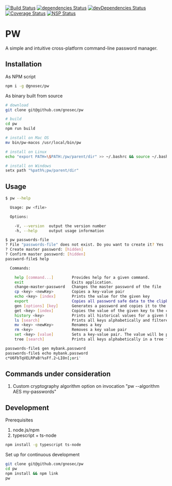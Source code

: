 [![Build Status](https://travis-ci.org/gnosec/pw.svg?branch=develop)](https://travis-ci.org/gnosec/pw)
[![dependencies Status](https://david-dm.org/gnosec/pw/status.svg)](https://david-dm.org/gnosec/pw)
[![devDependencies Status](https://david-dm.org/gnosec/pw/dev-status.svg)](https://david-dm.org/gnosec/pw?type=dev)
[![Coverage Status](https://coveralls.io/repos/github/gnosec/pw/badge.svg?branch=develop)](https://coveralls.io/github/gnosec/pw?branch=develop)
[![NSP Status](https://nodesecurity.io/orgs/gnosec/projects/62943e06-a954-435c-ada2-4681479f7df2/badge)](https://nodesecurity.io/orgs/gnosec/projects/62943e06-a954-435c-ada2-4681479f7df2)

# PW

A simple and intuitive cross-platform command-line password manager.

## Installation

As NPM script

```bash
npm i -g @gnosec/pw
```

As binary built from source

```bash
# download
git clone git@github.com/gnosec/pw

# build
cd pw
npm run build

# install on Mac OS
mv bin/pw-macos /usr/local/bin/pw

# install on Linux
echo "export PATH=\$PATH:/pw/parent/dir" >> ~/.bashrc && source ~/.bashrc

# install on Windows
setx path "%path%;pw/parent/dir"
```

## Usage

```bash
$ pw --help

  Usage: pw <file>

  Options:

    -V, --version  output the version number
    -h, --help     output usage information

$ pw passwords-file
? File "passwords-file" does not exist. Do you want to create it? Yes
? Create master password: [hidden]
? Confirm master password: [hidden]
password-file$ help

  Commands:

    help [command...]        Provides help for a given command.
    exit                     Exits application.
    change-master-password   Changes the master password of the file
    cp <key> <newKey>        Copies a key-value pair
    echo <key> [index]       Prints the value for the given key
    export                   Copies all password safe data to the clipboard in JSON format
    gen [options] [key]      Generates a password and copies it to the clipboard. If a key is provided, the password will be stored as the value of that key.
    get <key> [index]        Copies the value of the given key to the clipboard
    history <key>            Prints all historical values for a given key and the date and time they were entered
    ls [search]              Prints all keys alphabetically and filtered by the search word
    mv <key> <newKey>        Renames a key
    rm <key>                 Removes a key value pair
    set <key> [value]        Sets a key-value pair. The value will be prompted for if not provided
    tree [search]            Prints all keys alphabetically in a tree format and filters them the search word

passwords-file$ gen mybank.password
passwords-file$ echo mybank.password
c*U6FbTqVELRPaB!%sFf.2~LIOn[;ori'
```

## Commands under consideration

1. Custom cryptography algorithm option on invocation "pw --algorithm AES my-passwords"

## Development

Prerequisites

1. node.js/npm
1. typescript + ts-node

```bash
npm install -g typescript ts-node
```

Set up for continuous development

```bash
git clone git@github.com/gnosec/pw
cd pw
npm install && npm link
pw
```
